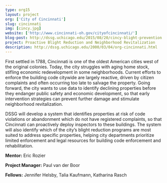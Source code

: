 ```yaml
---
type: org15
layout: project
org: ['City of Cincinnati']
slug: cincinnati
img: [cincy.jpg]
website: ['http://www.cincinnati-oh.gov/cityofcincinnati/']
blog-post: http://dssg.uchicago.edu/2015/08/20/cincy-blight-prevention.html
project: Proactive Blight Reduction and Neighborhood Revitalization
description: http://dssg.uchicago.edu/2000/03/04/org-cincinnati.html
---
```


<p>First settled in 1788, Cincinnati is one of the oldest American cities west of the original colonies. Today, the city struggles with aging home stock, stifling economic redevelopment in some neighborhoods. Current efforts to enforce the building code citywide are largely reactive, driven by citizen complaints and often occurring too late to salvage the property. Going forward, the city wants to use data to identify declining properties before they endanger public safety and economic development, so that early intervention strategies can prevent further damage and stimulate neighborhood revitalization.</p>

<p>DSSG will develop a system that identifies properties at risk of code violations or abandonment which do not have registered complaints, so that Cincinnati can proactively deploy inspectors to these buildings. The system will also identify which of the city’s blight reduction programs are most suited to address specific properties, helping city departments prioritize limited enforcement and legal resources for building code enforcement and rehabilitation.</p>

<p><b>Mentor:</b> Eric Rozier

<p><b>Project Manager:</b> Paul van der Boor

<p><b>Fellows:</b> Jennifer Helsby, Talia Kaufmann, Katharina Rasch
